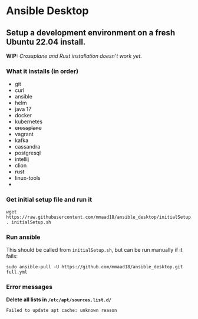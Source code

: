 # Ansible Desktop 

## Setup a development environment on a fresh Ubuntu 22.04 install.

**WIP:** *Crossplane and Rust installation doesn't work yet.*

### What it installs (in order)

- git
- curl
- ansible
- helm
- java 17
- docker
- kubernetes
- ~~crossplane~~
- vagrant
- kafka
- cassandra
- postgresql
- intellij
- clion
- ~~rust~~
- linux-tools
- 

### Get initial setup file and run it
    wget https://raw.githubusercontent.com/mmaad18/ansible_desktop/initialSetup.sh
    . initialSetup.sh

### Run ansible
This should be called from `initialSetup.sh`, but can be run manually if it fails:

    sudo ansible-pull -U https://github.com/mmaad18/ansible_desktop.git full.yml

### Error messages

**Delete all lists in `/etc/apt/sources.list.d/`**

    Failed to update apt cache: unknown reason
